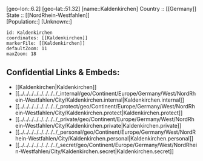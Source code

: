 ﻿---
location: [51.32,6.2] 
mapzoom: [7,12] 
mapmarker: city 
type: City
tags:
- geo/City


SpocWebEntityId: 31264
isDeleted: false
confidential: public

---
[geo-lon::6.2] 
[geo-lat::51.32] 
[name::Kaldenkirchen] 
Country :: [[Germany]]  
State :: [[NordRhein-Westfahlen]]  
[Population::] 
[Unknown::] 


```leaflet
id: Kaldenkirchen
coordinates: [[Kaldenkirchen]] 
markerFile: [[Kaldenkirchen]] 
defaultZoom: 11 
maxZoom: 18
```


## Confidential Links & Embeds: 
- [[Kaldenkirchen|Kaldenkirchen]]  
- [[../../../../../../../../_internal/geo/Continent/Europe/Germany/West/NordRhein-Westfahlen/City/Kaldenkirchen.internal|Kaldenkirchen.internal]] 
- [[../../../../../../../../_protect/geo/Continent/Europe/Germany/West/NordRhein-Westfahlen/City/Kaldenkirchen.protect|Kaldenkirchen.protect]] 
- [[../../../../../../../../_private/geo/Continent/Europe/Germany/West/NordRhein-Westfahlen/City/Kaldenkirchen.private|Kaldenkirchen.private]] 
- [[../../../../../../../../_personal/geo/Continent/Europe/Germany/West/NordRhein-Westfahlen/City/Kaldenkirchen.personal|Kaldenkirchen.personal]] 
- [[../../../../../../../../_secret/geo/Continent/Europe/Germany/West/NordRhein-Westfahlen/City/Kaldenkirchen.secret|Kaldenkirchen.secret]] 
